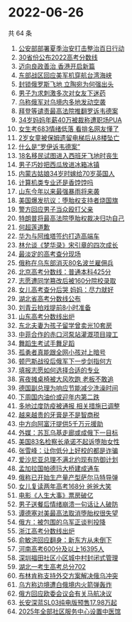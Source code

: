 # 2022-06-26

  共 64 条

  <!-- BEGIN -->
  <!-- 最后更新时间 Sun Jun 26 2022 02:40:17 GMT+0800 (China Standard Time) -->
  1. [公安部部署夏季治安打击整治百日行动](https://www.toutiao.com/amos_land_page/?category_name=topic_innerflow&event_type=hot_board&log_pb=%7B%22category_name%22%3A%22topic_innerflow%22%2C%22cluster_type%22%3A%222%22%2C%22enter_from%22%3A%22click_category%22%2C%22entrance_hotspot%22%3A%22outside%22%2C%22event_type%22%3A%22hot_board%22%2C%22hot_board_cluster_id%22%3A%227112307191071198750%22%2C%22hot_board_impr_id%22%3A%22202206260048210101341532020F733DD9%22%2C%22jump_page%22%3A%22hot_board_page%22%2C%22location%22%3A%22news_hot_card%22%2C%22page_location%22%3A%22hot_board_page%22%2C%22rank%22%3A%221%22%2C%22source%22%3A%22trending_tab%22%2C%22style_id%22%3A%2240132%22%2C%22title%22%3A%22%E5%85%AC%E5%AE%89%E9%83%A8%E9%83%A8%E7%BD%B2%E5%A4%8F%E5%AD%A3%E6%B2%BB%E5%AE%89%E6%89%93%E5%87%BB%E6%95%B4%E6%B2%BB%E7%99%BE%E6%97%A5%E8%A1%8C%E5%8A%A8%22%7D&rank=1&style_id=40132&topic_id=7112307191071198750)
1. [30省份公布2022高考分数线](https://www.toutiao.com/amos_land_page/?category_name=topic_innerflow&event_type=hot_board&log_pb=%7B%22category_name%22%3A%22topic_innerflow%22%2C%22cluster_type%22%3A%222%22%2C%22enter_from%22%3A%22click_category%22%2C%22entrance_hotspot%22%3A%22outside%22%2C%22event_type%22%3A%22hot_board%22%2C%22hot_board_cluster_id%22%3A%227112057652208864775%22%2C%22hot_board_impr_id%22%3A%22202206260048210101341532020F733DD9%22%2C%22jump_page%22%3A%22hot_board_page%22%2C%22location%22%3A%22news_hot_card%22%2C%22page_location%22%3A%22hot_board_page%22%2C%22rank%22%3A%222%22%2C%22source%22%3A%22trending_tab%22%2C%22style_id%22%3A%2240132%22%2C%22title%22%3A%2230%E7%9C%81%E4%BB%BD%E5%85%AC%E5%B8%832022%E9%AB%98%E8%80%83%E5%88%86%E6%95%B0%E7%BA%BF%22%7D&rank=2&style_id=40132&topic_id=7112057652208864775)
1. [迈向良政善治 香港开启新篇](https://www.toutiao.com/amos_land_page/?category_name=topic_innerflow&event_type=hot_board&log_pb=%7B%22category_name%22%3A%22topic_innerflow%22%2C%22cluster_type%22%3A%222%22%2C%22enter_from%22%3A%22click_category%22%2C%22entrance_hotspot%22%3A%22outside%22%2C%22event_type%22%3A%22hot_board%22%2C%22hot_board_cluster_id%22%3A%227112743981028474915%22%2C%22hot_board_impr_id%22%3A%22202206260048210101341532020F733DD9%22%2C%22jump_page%22%3A%22hot_board_page%22%2C%22location%22%3A%22news_hot_card%22%2C%22page_location%22%3A%22hot_board_page%22%2C%22rank%22%3A%223%22%2C%22source%22%3A%22trending_tab%22%2C%22style_id%22%3A%2240132%22%2C%22title%22%3A%22%E8%BF%88%E5%90%91%E8%89%AF%E6%94%BF%E5%96%84%E6%B2%BB+%E9%A6%99%E6%B8%AF%E5%BC%80%E5%90%AF%E6%96%B0%E7%AF%87%22%7D&rank=3&style_id=40132&topic_id=7112743981028474915)
1. [东部战区回应美军机穿航台湾海峡](https://www.toutiao.com/amos_land_page/?category_name=topic_innerflow&event_type=hot_board&log_pb=%7B%22category_name%22%3A%22topic_innerflow%22%2C%22cluster_type%22%3A%225%22%2C%22enter_from%22%3A%22click_category%22%2C%22entrance_hotspot%22%3A%22outside%22%2C%22event_type%22%3A%22hot_board%22%2C%22hot_board_cluster_id%22%3A%227112975730081795592%22%2C%22hot_board_impr_id%22%3A%22202206260048210101341532020F733DD9%22%2C%22jump_page%22%3A%22hot_board_page%22%2C%22location%22%3A%22news_hot_card%22%2C%22page_location%22%3A%22hot_board_page%22%2C%22rank%22%3A%227%22%2C%22source%22%3A%22trending_tab%22%2C%22style_id%22%3A%2240132%22%2C%22title%22%3A%22%E4%B8%9C%E9%83%A8%E6%88%98%E5%8C%BA%E5%9B%9E%E5%BA%94%E7%BE%8E%E5%86%9B%E6%9C%BA%E7%A9%BF%E8%88%AA%E5%8F%B0%E6%B9%BE%E6%B5%B7%E5%B3%A1%22%7D&rank=7&style_id=40132&topic_id=7112975730081795592)
1. [封锁俄罗斯飞地 立陶宛为何强出头](https://www.toutiao.com/amos_land_page/?category_name=topic_innerflow&event_type=hot_board&log_pb=%7B%22category_name%22%3A%22topic_innerflow%22%2C%22cluster_type%22%3A%221%22%2C%22enter_from%22%3A%22click_category%22%2C%22entrance_hotspot%22%3A%22outside%22%2C%22event_type%22%3A%22hot_board%22%2C%22hot_board_cluster_id%22%3A%227112238901749628969%22%2C%22hot_board_impr_id%22%3A%22202206260048210101341532020F733DD9%22%2C%22jump_page%22%3A%22hot_board_page%22%2C%22location%22%3A%22news_hot_card%22%2C%22page_location%22%3A%22hot_board_page%22%2C%22rank%22%3A%2211%22%2C%22source%22%3A%22trending_tab%22%2C%22style_id%22%3A%2240132%22%2C%22title%22%3A%22%E5%B0%81%E9%94%81%E4%BF%84%E7%BD%97%E6%96%AF%E9%A3%9E%E5%9C%B0+%E7%AB%8B%E9%99%B6%E5%AE%9B%E4%B8%BA%E4%BD%95%E5%BC%BA%E5%87%BA%E5%A4%B4%22%7D&rank=11&style_id=40132&topic_id=7112238901749628969)
1. [男子为求刺激多次对女友下迷药](https://www.toutiao.com/amos_land_page/?category_name=topic_innerflow&event_type=hot_board&log_pb=%7B%22category_name%22%3A%22topic_innerflow%22%2C%22cluster_type%22%3A%220%22%2C%22enter_from%22%3A%22click_category%22%2C%22entrance_hotspot%22%3A%22outside%22%2C%22event_type%22%3A%22hot_board%22%2C%22hot_board_cluster_id%22%3A%227112871853714047013%22%2C%22hot_board_impr_id%22%3A%22202206260048210101341532020F733DD9%22%2C%22jump_page%22%3A%22hot_board_page%22%2C%22location%22%3A%22news_hot_card%22%2C%22page_location%22%3A%22hot_board_page%22%2C%22rank%22%3A%226%22%2C%22source%22%3A%22trending_tab%22%2C%22style_id%22%3A%2240132%22%2C%22title%22%3A%22%E7%94%B7%E5%AD%90%E4%B8%BA%E6%B1%82%E5%88%BA%E6%BF%80%E5%A4%9A%E6%AC%A1%E5%AF%B9%E5%A5%B3%E5%8F%8B%E4%B8%8B%E8%BF%B7%E8%8D%AF%22%7D&rank=6&style_id=40132&topic_id=7112871853714047013)
1. [乌称俄军对乌境内多地发动空袭](https://www.toutiao.com/amos_land_page/?category_name=topic_innerflow&event_type=hot_board&log_pb=%7B%22category_name%22%3A%22topic_innerflow%22%2C%22cluster_type%22%3A%226%22%2C%22enter_from%22%3A%22click_category%22%2C%22entrance_hotspot%22%3A%22outside%22%2C%22event_type%22%3A%22hot_board%22%2C%22hot_board_cluster_id%22%3A%227112870382255734791%22%2C%22hot_board_impr_id%22%3A%2220220626013416010133038085246DB3FC%22%2C%22jump_page%22%3A%22hot_board_page%22%2C%22location%22%3A%22news_hot_card%22%2C%22page_location%22%3A%22hot_board_page%22%2C%22rank%22%3A%2223%22%2C%22source%22%3A%22trending_tab%22%2C%22style_id%22%3A%2240132%22%2C%22title%22%3A%22%E4%B9%8C%E7%A7%B0%E4%BF%84%E5%86%9B%E5%AF%B9%E4%B9%8C%E5%A2%83%E5%86%85%E5%A4%9A%E5%9C%B0%E5%8F%91%E5%8A%A8%E7%A9%BA%E8%A2%AD%22%7D&rank=23&style_id=40132&topic_id=7112870382255734791)
1. [拜登等谴责最高法院推翻罗诉韦德案](https://www.toutiao.com/amos_land_page/?category_name=topic_innerflow&event_type=hot_board&log_pb=%7B%22category_name%22%3A%22topic_innerflow%22%2C%22cluster_type%22%3A%220%22%2C%22enter_from%22%3A%22click_category%22%2C%22entrance_hotspot%22%3A%22outside%22%2C%22event_type%22%3A%22hot_board%22%2C%22hot_board_cluster_id%22%3A%227112635267437035527%22%2C%22hot_board_impr_id%22%3A%2220220626013416010133038085246DB3FC%22%2C%22jump_page%22%3A%22hot_board_page%22%2C%22location%22%3A%22news_hot_card%22%2C%22page_location%22%3A%22hot_board_page%22%2C%22rank%22%3A%228%22%2C%22source%22%3A%22trending_tab%22%2C%22style_id%22%3A%2240132%22%2C%22title%22%3A%22%E6%8B%9C%E7%99%BB%E7%AD%89%E8%B0%B4%E8%B4%A3%E6%9C%80%E9%AB%98%E6%B3%95%E9%99%A2%E6%8E%A8%E7%BF%BB%E7%BD%97%E8%AF%89%E9%9F%A6%E5%BE%B7%E6%A1%88%22%7D&rank=8&style_id=40132&topic_id=7112635267437035527)
1. [34岁妈妈年薪40万被裁称遭职场PUA](https://www.toutiao.com/amos_land_page/?category_name=topic_innerflow&event_type=hot_board&log_pb=%7B%22category_name%22%3A%22topic_innerflow%22%2C%22cluster_type%22%3A%221%22%2C%22enter_from%22%3A%22click_category%22%2C%22entrance_hotspot%22%3A%22outside%22%2C%22event_type%22%3A%22hot_board%22%2C%22hot_board_cluster_id%22%3A%227112053174923546120%22%2C%22hot_board_impr_id%22%3A%22202206260048210101341532020F733DD9%22%2C%22jump_page%22%3A%22hot_board_page%22%2C%22location%22%3A%22news_hot_card%22%2C%22page_location%22%3A%22hot_board_page%22%2C%22rank%22%3A%225%22%2C%22source%22%3A%22trending_tab%22%2C%22style_id%22%3A%2240132%22%2C%22title%22%3A%2234%E5%B2%81%E5%A6%88%E5%A6%88%E5%B9%B4%E8%96%AA40%E4%B8%87%E8%A2%AB%E8%A3%81%E7%A7%B0%E9%81%AD%E8%81%8C%E5%9C%BAPUA%22%7D&rank=5&style_id=40132&topic_id=7112053174923546120)
1. [女生考683情绪低落 看排名网友懂了](https://www.toutiao.com/amos_land_page/?category_name=topic_innerflow&event_type=hot_board&log_pb=%7B%22category_name%22%3A%22topic_innerflow%22%2C%22cluster_type%22%3A%222%22%2C%22enter_from%22%3A%22click_category%22%2C%22entrance_hotspot%22%3A%22outside%22%2C%22event_type%22%3A%22hot_board%22%2C%22hot_board_cluster_id%22%3A%227112744236386091040%22%2C%22hot_board_impr_id%22%3A%22202206260048210101341532020F733DD9%22%2C%22jump_page%22%3A%22hot_board_page%22%2C%22location%22%3A%22news_hot_card%22%2C%22page_location%22%3A%22hot_board_page%22%2C%22rank%22%3A%229%22%2C%22source%22%3A%22trending_tab%22%2C%22style_id%22%3A%2240132%22%2C%22title%22%3A%22%E5%A5%B3%E7%94%9F%E8%80%83683%E6%83%85%E7%BB%AA%E4%BD%8E%E8%90%BD+%E7%9C%8B%E6%8E%92%E5%90%8D%E7%BD%91%E5%8F%8B%E6%87%82%E4%BA%86%22%7D&rank=9&style_id=40132&topic_id=7112744236386091040)
1. [2岁女童被保姆遗留电梯后从8楼坠亡](https://www.toutiao.com/amos_land_page/?category_name=topic_innerflow&event_type=hot_board&log_pb=%7B%22category_name%22%3A%22topic_innerflow%22%2C%22cluster_type%22%3A%222%22%2C%22enter_from%22%3A%22click_category%22%2C%22entrance_hotspot%22%3A%22outside%22%2C%22event_type%22%3A%22hot_board%22%2C%22hot_board_cluster_id%22%3A%227113109145695289383%22%2C%22hot_board_impr_id%22%3A%22202206260048210101341532020F733DD9%22%2C%22jump_page%22%3A%22hot_board_page%22%2C%22location%22%3A%22news_hot_card%22%2C%22page_location%22%3A%22hot_board_page%22%2C%22rank%22%3A%2210%22%2C%22source%22%3A%22trending_tab%22%2C%22style_id%22%3A%2240132%22%2C%22title%22%3A%222%E5%B2%81%E5%A5%B3%E7%AB%A5%E8%A2%AB%E4%BF%9D%E5%A7%86%E9%81%97%E7%95%99%E7%94%B5%E6%A2%AF%E5%90%8E%E4%BB%8E8%E6%A5%BC%E5%9D%A0%E4%BA%A1%22%7D&rank=10&style_id=40132&topic_id=7113109145695289383)
1. [什么是“罗伊诉韦德案”](https://www.toutiao.com/amos_land_page/?category_name=topic_innerflow&event_type=hot_board&log_pb=%7B%22category_name%22%3A%22topic_innerflow%22%2C%22cluster_type%22%3A%226%22%2C%22enter_from%22%3A%22click_category%22%2C%22entrance_hotspot%22%3A%22outside%22%2C%22event_type%22%3A%22hot_board%22%2C%22hot_board_cluster_id%22%3A%227113008701652353057%22%2C%22hot_board_impr_id%22%3A%22202206260048210101341532020F733DD9%22%2C%22jump_page%22%3A%22hot_board_page%22%2C%22location%22%3A%22news_hot_card%22%2C%22page_location%22%3A%22hot_board_page%22%2C%22rank%22%3A%2226%22%2C%22source%22%3A%22trending_tab%22%2C%22style_id%22%3A%2240132%22%2C%22title%22%3A%22%E4%BB%80%E4%B9%88%E6%98%AF%E2%80%9C%E7%BD%97%E4%BC%8A%E8%AF%89%E9%9F%A6%E5%BE%B7%E6%A1%88%E2%80%9D%22%7D&rank=26&style_id=40132&topic_id=7113008701652353057)
1. [18名移民试图进入西班牙飞地时丧生](https://www.toutiao.com/amos_land_page/?category_name=topic_innerflow&event_type=hot_board&log_pb=%7B%22category_name%22%3A%22topic_innerflow%22%2C%22cluster_type%22%3A%226%22%2C%22enter_from%22%3A%22click_category%22%2C%22entrance_hotspot%22%3A%22outside%22%2C%22event_type%22%3A%22hot_board%22%2C%22hot_board_cluster_id%22%3A%227113033111062970402%22%2C%22hot_board_impr_id%22%3A%22202206260048210101341532020F733DD9%22%2C%22jump_page%22%3A%22hot_board_page%22%2C%22location%22%3A%22news_hot_card%22%2C%22page_location%22%3A%22hot_board_page%22%2C%22rank%22%3A%2216%22%2C%22source%22%3A%22trending_tab%22%2C%22style_id%22%3A%2240132%22%2C%22title%22%3A%2218%E5%90%8D%E7%A7%BB%E6%B0%91%E8%AF%95%E5%9B%BE%E8%BF%9B%E5%85%A5%E8%A5%BF%E7%8F%AD%E7%89%99%E9%A3%9E%E5%9C%B0%E6%97%B6%E4%B8%A7%E7%94%9F%22%7D&rank=16&style_id=40132&topic_id=7113033111062970402)
1. [男子巧妙把西瓜放进冰箱冰镇](https://www.toutiao.com/amos_land_page/?category_name=topic_innerflow&event_type=hot_board&log_pb=%7B%22category_name%22%3A%22topic_innerflow%22%2C%22cluster_type%22%3A%220%22%2C%22enter_from%22%3A%22click_category%22%2C%22entrance_hotspot%22%3A%22outside%22%2C%22event_type%22%3A%22hot_board%22%2C%22hot_board_cluster_id%22%3A%227113044137615556648%22%2C%22hot_board_impr_id%22%3A%22202206260048210101341532020F733DD9%22%2C%22jump_page%22%3A%22hot_board_page%22%2C%22location%22%3A%22news_hot_card%22%2C%22page_location%22%3A%22hot_board_page%22%2C%22rank%22%3A%2232%22%2C%22source%22%3A%22trending_tab%22%2C%22style_id%22%3A%2240132%22%2C%22title%22%3A%22%E7%94%B7%E5%AD%90%E5%B7%A7%E5%A6%99%E6%8A%8A%E8%A5%BF%E7%93%9C%E6%94%BE%E8%BF%9B%E5%86%B0%E7%AE%B1%E5%86%B0%E9%95%87%22%7D&rank=32&style_id=40132&topic_id=7113044137615556648)
1. [内蒙古姑娘34岁时嫁给70岁英国人](https://www.toutiao.com/amos_land_page/?category_name=topic_innerflow&event_type=hot_board&log_pb=%7B%22category_name%22%3A%22topic_innerflow%22%2C%22cluster_type%22%3A%221%22%2C%22enter_from%22%3A%22click_category%22%2C%22entrance_hotspot%22%3A%22outside%22%2C%22event_type%22%3A%22hot_board%22%2C%22hot_board_cluster_id%22%3A%227113027945186197504%22%2C%22hot_board_impr_id%22%3A%22202206260048210101341532020F733DD9%22%2C%22jump_page%22%3A%22hot_board_page%22%2C%22location%22%3A%22news_hot_card%22%2C%22page_location%22%3A%22hot_board_page%22%2C%22rank%22%3A%2214%22%2C%22source%22%3A%22trending_tab%22%2C%22style_id%22%3A%2240132%22%2C%22title%22%3A%22%E5%86%85%E8%92%99%E5%8F%A4%E5%A7%91%E5%A8%9834%E5%B2%81%E6%97%B6%E5%AB%81%E7%BB%9970%E5%B2%81%E8%8B%B1%E5%9B%BD%E4%BA%BA%22%7D&rank=14&style_id=40132&topic_id=7113027945186197504)
1. [计算机类专业还是香饽饽吗](https://www.toutiao.com/amos_land_page/?category_name=topic_innerflow&event_type=hot_board&log_pb=%7B%22category_name%22%3A%22topic_innerflow%22%2C%22cluster_type%22%3A%221%22%2C%22enter_from%22%3A%22click_category%22%2C%22entrance_hotspot%22%3A%22outside%22%2C%22event_type%22%3A%22hot_board%22%2C%22hot_board_cluster_id%22%3A%227112057652208799239%22%2C%22hot_board_impr_id%22%3A%22202206260048210101341532020F733DD9%22%2C%22jump_page%22%3A%22hot_board_page%22%2C%22location%22%3A%22news_hot_card%22%2C%22page_location%22%3A%22hot_board_page%22%2C%22rank%22%3A%2217%22%2C%22source%22%3A%22trending_tab%22%2C%22style_id%22%3A%2240132%22%2C%22title%22%3A%22%E8%AE%A1%E7%AE%97%E6%9C%BA%E7%B1%BB%E4%B8%93%E4%B8%9A%E8%BF%98%E6%98%AF%E9%A6%99%E9%A5%BD%E9%A5%BD%E5%90%97%22%7D&rank=17&style_id=40132&topic_id=7112057652208799239)
1. [山东今年以来最强暴雨将来袭](https://www.toutiao.com/amos_land_page/?category_name=topic_innerflow&event_type=hot_board&log_pb=%7B%22category_name%22%3A%22topic_innerflow%22%2C%22cluster_type%22%3A%220%22%2C%22enter_from%22%3A%22click_category%22%2C%22entrance_hotspot%22%3A%22outside%22%2C%22event_type%22%3A%22hot_board%22%2C%22hot_board_cluster_id%22%3A%227113067845537398797%22%2C%22hot_board_impr_id%22%3A%22202206260048210101341532020F733DD9%22%2C%22jump_page%22%3A%22hot_board_page%22%2C%22location%22%3A%22news_hot_card%22%2C%22page_location%22%3A%22hot_board_page%22%2C%22rank%22%3A%2233%22%2C%22source%22%3A%22trending_tab%22%2C%22style_id%22%3A%2240132%22%2C%22title%22%3A%22%E5%B1%B1%E4%B8%9C%E4%BB%8A%E5%B9%B4%E4%BB%A5%E6%9D%A5%E6%9C%80%E5%BC%BA%E6%9A%B4%E9%9B%A8%E5%B0%86%E6%9D%A5%E8%A2%AD%22%7D&rank=33&style_id=40132&topic_id=7113067845537398797)
1. [美国爆发抗议：堕胎权支持者烧国旗](https://www.toutiao.com/amos_land_page/?category_name=topic_innerflow&event_type=hot_board&log_pb=%7B%22category_name%22%3A%22topic_innerflow%22%2C%22cluster_type%22%3A%225%22%2C%22enter_from%22%3A%22click_category%22%2C%22entrance_hotspot%22%3A%22outside%22%2C%22event_type%22%3A%22hot_board%22%2C%22hot_board_cluster_id%22%3A%227113101107013881380%22%2C%22hot_board_impr_id%22%3A%22202206260048210101341532020F733DD9%22%2C%22jump_page%22%3A%22hot_board_page%22%2C%22location%22%3A%22news_hot_card%22%2C%22page_location%22%3A%22hot_board_page%22%2C%22rank%22%3A%2213%22%2C%22source%22%3A%22trending_tab%22%2C%22style_id%22%3A%2240132%22%2C%22title%22%3A%22%E7%BE%8E%E5%9B%BD%E7%88%86%E5%8F%91%E6%8A%97%E8%AE%AE%EF%BC%9A%E5%A0%95%E8%83%8E%E6%9D%83%E6%94%AF%E6%8C%81%E8%80%85%E7%83%A7%E5%9B%BD%E6%97%97%22%7D&rank=13&style_id=40132&topic_id=7113101107013881380)
1. [警方回应男子当众殴打父亲](https://www.toutiao.com/amos_land_page/?category_name=topic_innerflow&event_type=hot_board&log_pb=%7B%22category_name%22%3A%22topic_innerflow%22%2C%22cluster_type%22%3A%222%22%2C%22enter_from%22%3A%22click_category%22%2C%22entrance_hotspot%22%3A%22outside%22%2C%22event_type%22%3A%22hot_board%22%2C%22hot_board_cluster_id%22%3A%227112068749460590116%22%2C%22hot_board_impr_id%22%3A%22202206260048210101341532020F733DD9%22%2C%22jump_page%22%3A%22hot_board_page%22%2C%22location%22%3A%22news_hot_card%22%2C%22page_location%22%3A%22hot_board_page%22%2C%22rank%22%3A%2218%22%2C%22source%22%3A%22trending_tab%22%2C%22style_id%22%3A%2240132%22%2C%22title%22%3A%22%E8%AD%A6%E6%96%B9%E5%9B%9E%E5%BA%94%E7%94%B7%E5%AD%90%E5%BD%93%E4%BC%97%E6%AE%B4%E6%89%93%E7%88%B6%E4%BA%B2%22%7D&rank=18&style_id=40132&topic_id=7112068749460590116)
1. [特朗普将最高法院堕胎权裁决归功自己](https://www.toutiao.com/amos_land_page/?category_name=topic_innerflow&event_type=hot_board&log_pb=%7B%22category_name%22%3A%22topic_innerflow%22%2C%22cluster_type%22%3A%222%22%2C%22enter_from%22%3A%22click_category%22%2C%22entrance_hotspot%22%3A%22outside%22%2C%22event_type%22%3A%22hot_board%22%2C%22hot_board_cluster_id%22%3A%227112053174923562504%22%2C%22hot_board_impr_id%22%3A%22202206260048210101341532020F733DD9%22%2C%22jump_page%22%3A%22hot_board_page%22%2C%22location%22%3A%22news_hot_card%22%2C%22page_location%22%3A%22hot_board_page%22%2C%22rank%22%3A%2242%22%2C%22source%22%3A%22trending_tab%22%2C%22style_id%22%3A%2240132%22%2C%22title%22%3A%22%E7%89%B9%E6%9C%97%E6%99%AE%E5%B0%86%E6%9C%80%E9%AB%98%E6%B3%95%E9%99%A2%E5%A0%95%E8%83%8E%E6%9D%83%E8%A3%81%E5%86%B3%E5%BD%92%E5%8A%9F%E8%87%AA%E5%B7%B1%22%7D&rank=42&style_id=40132&topic_id=7112053174923562504)
1. [何超莲道歉](https://www.toutiao.com/amos_land_page/?category_name=topic_innerflow&event_type=hot_board&log_pb=%7B%22category_name%22%3A%22topic_innerflow%22%2C%22cluster_type%22%3A%222%22%2C%22enter_from%22%3A%22click_category%22%2C%22entrance_hotspot%22%3A%22outside%22%2C%22event_type%22%3A%22hot_board%22%2C%22hot_board_cluster_id%22%3A%227112053174923529736%22%2C%22hot_board_impr_id%22%3A%22202206260048210101341532020F733DD9%22%2C%22jump_page%22%3A%22hot_board_page%22%2C%22location%22%3A%22news_hot_card%22%2C%22page_location%22%3A%22hot_board_page%22%2C%22rank%22%3A%2223%22%2C%22source%22%3A%22trending_tab%22%2C%22style_id%22%3A%2240132%22%2C%22title%22%3A%22%E4%BD%95%E8%B6%85%E8%8E%B2%E9%81%93%E6%AD%89%22%7D&rank=23&style_id=40132&topic_id=7112053174923529736)
1. [华为与阿维塔签约打造高端车](https://www.toutiao.com/amos_land_page/?category_name=topic_innerflow&event_type=hot_board&log_pb=%7B%22category_name%22%3A%22topic_innerflow%22%2C%22cluster_type%22%3A%226%22%2C%22enter_from%22%3A%22click_category%22%2C%22entrance_hotspot%22%3A%22outside%22%2C%22event_type%22%3A%22hot_board%22%2C%22hot_board_cluster_id%22%3A%227112991772191490086%22%2C%22hot_board_impr_id%22%3A%22202206260048210101341532020F733DD9%22%2C%22jump_page%22%3A%22hot_board_page%22%2C%22location%22%3A%22news_hot_card%22%2C%22page_location%22%3A%22hot_board_page%22%2C%22rank%22%3A%2221%22%2C%22source%22%3A%22trending_tab%22%2C%22style_id%22%3A%2240132%22%2C%22title%22%3A%22%E5%8D%8E%E4%B8%BA%E4%B8%8E%E9%98%BF%E7%BB%B4%E5%A1%94%E7%AD%BE%E7%BA%A6%E6%89%93%E9%80%A0%E9%AB%98%E7%AB%AF%E8%BD%A6%22%7D&rank=21&style_id=40132&topic_id=7112991772191490086)
1. [林允谈《梦华录》宋引章的四次成长](https://www.toutiao.com/amos_land_page/?category_name=topic_innerflow&event_type=hot_board&log_pb=%7B%22category_name%22%3A%22topic_innerflow%22%2C%22cluster_type%22%3A%221%22%2C%22enter_from%22%3A%22click_category%22%2C%22entrance_hotspot%22%3A%22outside%22%2C%22event_type%22%3A%22hot_board%22%2C%22hot_board_cluster_id%22%3A%227111849131752164895%22%2C%22hot_board_impr_id%22%3A%22202206260048210101341532020F733DD9%22%2C%22jump_page%22%3A%22hot_board_page%22%2C%22location%22%3A%22news_hot_card%22%2C%22page_location%22%3A%22hot_board_page%22%2C%22rank%22%3A%2229%22%2C%22source%22%3A%22trending_tab%22%2C%22style_id%22%3A%2240132%22%2C%22title%22%3A%22%E6%9E%97%E5%85%81%E8%B0%88%E3%80%8A%E6%A2%A6%E5%8D%8E%E5%BD%95%E3%80%8B%E5%AE%8B%E5%BC%95%E7%AB%A0%E7%9A%84%E5%9B%9B%E6%AC%A1%E6%88%90%E9%95%BF%22%7D&rank=29&style_id=40132&topic_id=7111849131752164895)
1. [最淡定的高考查分现场](https://www.toutiao.com/amos_land_page/?category_name=topic_innerflow&event_type=hot_board&log_pb=%7B%22category_name%22%3A%22topic_innerflow%22%2C%22cluster_type%22%3A%220%22%2C%22enter_from%22%3A%22click_category%22%2C%22entrance_hotspot%22%3A%22outside%22%2C%22event_type%22%3A%22hot_board%22%2C%22hot_board_cluster_id%22%3A%227112951471821619239%22%2C%22hot_board_impr_id%22%3A%22202206260048210101341532020F733DD9%22%2C%22jump_page%22%3A%22hot_board_page%22%2C%22location%22%3A%22news_hot_card%22%2C%22page_location%22%3A%22hot_board_page%22%2C%22rank%22%3A%224%22%2C%22source%22%3A%22trending_tab%22%2C%22style_id%22%3A%2240132%22%2C%22title%22%3A%22%E6%9C%80%E6%B7%A1%E5%AE%9A%E7%9A%84%E9%AB%98%E8%80%83%E6%9F%A5%E5%88%86%E7%8E%B0%E5%9C%BA%22%7D&rank=4&style_id=40132&topic_id=7112951471821619239)
1. [俄称在乌东部消灭80名波兰雇佣兵](https://www.toutiao.com/amos_land_page/?category_name=topic_innerflow&event_type=hot_board&log_pb=%7B%22category_name%22%3A%22topic_innerflow%22%2C%22cluster_type%22%3A%226%22%2C%22enter_from%22%3A%22click_category%22%2C%22entrance_hotspot%22%3A%22outside%22%2C%22event_type%22%3A%22hot_board%22%2C%22hot_board_cluster_id%22%3A%227112622703198076968%22%2C%22hot_board_impr_id%22%3A%22202206260048210101341532020F733DD9%22%2C%22jump_page%22%3A%22hot_board_page%22%2C%22location%22%3A%22news_hot_card%22%2C%22page_location%22%3A%22hot_board_page%22%2C%22rank%22%3A%2238%22%2C%22source%22%3A%22trending_tab%22%2C%22style_id%22%3A%2240132%22%2C%22title%22%3A%22%E4%BF%84%E7%A7%B0%E5%9C%A8%E4%B9%8C%E4%B8%9C%E9%83%A8%E6%B6%88%E7%81%AD80%E5%90%8D%E6%B3%A2%E5%85%B0%E9%9B%87%E4%BD%A3%E5%85%B5%22%7D&rank=38&style_id=40132&topic_id=7112622703198076968)
1. [北京高考分数线：普通本科425分](https://www.toutiao.com/amos_land_page/?category_name=topic_innerflow&event_type=hot_board&log_pb=%7B%22category_name%22%3A%22topic_innerflow%22%2C%22cluster_type%22%3A%222%22%2C%22enter_from%22%3A%22click_category%22%2C%22entrance_hotspot%22%3A%22outside%22%2C%22event_type%22%3A%22hot_board%22%2C%22hot_board_cluster_id%22%3A%227111849131752148511%22%2C%22hot_board_impr_id%22%3A%22202206260048210101341532020F733DD9%22%2C%22jump_page%22%3A%22hot_board_page%22%2C%22location%22%3A%22news_hot_card%22%2C%22page_location%22%3A%22hot_board_page%22%2C%22rank%22%3A%2225%22%2C%22source%22%3A%22trending_tab%22%2C%22style_id%22%3A%2240132%22%2C%22title%22%3A%22%E5%8C%97%E4%BA%AC%E9%AB%98%E8%80%83%E5%88%86%E6%95%B0%E7%BA%BF%EF%BC%9A%E6%99%AE%E9%80%9A%E6%9C%AC%E7%A7%91425%E5%88%86%22%7D&rank=25&style_id=40132&topic_id=7111849131752148511)
1. [志愿遭同学篡改后被160分院校录取](https://www.toutiao.com/amos_land_page/?category_name=topic_innerflow&event_type=hot_board&log_pb=%7B%22category_name%22%3A%22topic_innerflow%22%2C%22cluster_type%22%3A%221%22%2C%22enter_from%22%3A%22click_category%22%2C%22entrance_hotspot%22%3A%22outside%22%2C%22event_type%22%3A%22hot_board%22%2C%22hot_board_cluster_id%22%3A%227112263769442504229%22%2C%22hot_board_impr_id%22%3A%22202206260048210101341532020F733DD9%22%2C%22jump_page%22%3A%22hot_board_page%22%2C%22location%22%3A%22news_hot_card%22%2C%22page_location%22%3A%22hot_board_page%22%2C%22rank%22%3A%2224%22%2C%22source%22%3A%22trending_tab%22%2C%22style_id%22%3A%2240132%22%2C%22title%22%3A%22%E5%BF%97%E6%84%BF%E9%81%AD%E5%90%8C%E5%AD%A6%E7%AF%A1%E6%94%B9%E5%90%8E%E8%A2%AB160%E5%88%86%E9%99%A2%E6%A0%A1%E5%BD%95%E5%8F%96%22%7D&rank=24&style_id=40132&topic_id=7112263769442504229)
1. [女儿高考查分后哭 妈妈：尽力就好](https://www.toutiao.com/amos_land_page/?category_name=topic_innerflow&event_type=hot_board&log_pb=%7B%22category_name%22%3A%22topic_innerflow%22%2C%22cluster_type%22%3A%229%22%2C%22enter_from%22%3A%22click_category%22%2C%22entrance_hotspot%22%3A%22outside%22%2C%22event_type%22%3A%22hot_board%22%2C%22hot_board_cluster_id%22%3A%227112560186673332254%22%2C%22hot_board_impr_id%22%3A%22202206260048210101341532020F733DD9%22%2C%22jump_page%22%3A%22hot_board_page%22%2C%22location%22%3A%22news_hot_card%22%2C%22page_location%22%3A%22hot_board_page%22%2C%22rank%22%3A%2219%22%2C%22source%22%3A%22trending_tab%22%2C%22style_id%22%3A%2240132%22%2C%22title%22%3A%22%E5%A5%B3%E5%84%BF%E9%AB%98%E8%80%83%E6%9F%A5%E5%88%86%E5%90%8E%E5%93%AD+%E5%A6%88%E5%A6%88%EF%BC%9A%E5%B0%BD%E5%8A%9B%E5%B0%B1%E5%A5%BD%22%7D&rank=19&style_id=40132&topic_id=7112560186673332254)
1. [湖北省高考分数线公布](https://www.toutiao.com/amos_land_page/?category_name=topic_innerflow&event_type=hot_board&log_pb=%7B%22category_name%22%3A%22topic_innerflow%22%2C%22cluster_type%22%3A%229%22%2C%22enter_from%22%3A%22click_category%22%2C%22entrance_hotspot%22%3A%22outside%22%2C%22event_type%22%3A%22hot_board%22%2C%22hot_board_cluster_id%22%3A%227112686728581742622%22%2C%22hot_board_impr_id%22%3A%22202206260048210101341532020F733DD9%22%2C%22jump_page%22%3A%22hot_board_page%22%2C%22location%22%3A%22news_hot_card%22%2C%22page_location%22%3A%22hot_board_page%22%2C%22rank%22%3A%2246%22%2C%22source%22%3A%22trending_tab%22%2C%22style_id%22%3A%2240132%22%2C%22title%22%3A%22%E6%B9%96%E5%8C%97%E7%9C%81%E9%AB%98%E8%80%83%E5%88%86%E6%95%B0%E7%BA%BF%E5%85%AC%E5%B8%83%22%7D&rank=46&style_id=40132&topic_id=7112686728581742622)
1. [刘青云拍戏提前8小时准备](https://www.toutiao.com/amos_land_page/?category_name=topic_innerflow&event_type=hot_board&log_pb=%7B%22category_name%22%3A%22topic_innerflow%22%2C%22cluster_type%22%3A%226%22%2C%22enter_from%22%3A%22click_category%22%2C%22entrance_hotspot%22%3A%22outside%22%2C%22event_type%22%3A%22hot_board%22%2C%22hot_board_cluster_id%22%3A%227113101842183094313%22%2C%22hot_board_impr_id%22%3A%2220220626024017010211215140252ECA04%22%2C%22jump_page%22%3A%22hot_board_page%22%2C%22location%22%3A%22news_hot_card%22%2C%22page_location%22%3A%22hot_board_page%22%2C%22rank%22%3A%2230%22%2C%22source%22%3A%22trending_tab%22%2C%22style_id%22%3A%2240132%22%2C%22title%22%3A%22%E5%88%98%E9%9D%92%E4%BA%91%E6%8B%8D%E6%88%8F%E6%8F%90%E5%89%8D8%E5%B0%8F%E6%97%B6%E5%87%86%E5%A4%87%22%7D&rank=30&style_id=40132&topic_id=7113101842183094313)
1. [山东高考分数线出炉](https://www.toutiao.com/amos_land_page/?category_name=topic_innerflow&event_type=hot_board&log_pb=%7B%22category_name%22%3A%22topic_innerflow%22%2C%22cluster_type%22%3A%229%22%2C%22enter_from%22%3A%22click_category%22%2C%22entrance_hotspot%22%3A%22outside%22%2C%22event_type%22%3A%22hot_board%22%2C%22hot_board_cluster_id%22%3A%227112984726729654302%22%2C%22hot_board_impr_id%22%3A%22202206260048210101341532020F733DD9%22%2C%22jump_page%22%3A%22hot_board_page%22%2C%22location%22%3A%22news_hot_card%22%2C%22page_location%22%3A%22hot_board_page%22%2C%22rank%22%3A%2228%22%2C%22source%22%3A%22trending_tab%22%2C%22style_id%22%3A%2240132%22%2C%22title%22%3A%22%E5%B1%B1%E4%B8%9C%E9%AB%98%E8%80%83%E5%88%86%E6%95%B0%E7%BA%BF%E5%87%BA%E7%82%89%22%7D&rank=28&style_id=40132&topic_id=7112984726729654302)
1. [东北夫妻为孩子留学曾卖光10套房](https://www.toutiao.com/amos_land_page/?category_name=topic_innerflow&event_type=hot_board&log_pb=%7B%22category_name%22%3A%22topic_innerflow%22%2C%22cluster_type%22%3A%221%22%2C%22enter_from%22%3A%22click_category%22%2C%22entrance_hotspot%22%3A%22outside%22%2C%22event_type%22%3A%22hot_board%22%2C%22hot_board_cluster_id%22%3A%227111849131752181279%22%2C%22hot_board_impr_id%22%3A%22202206260048210101341532020F733DD9%22%2C%22jump_page%22%3A%22hot_board_page%22%2C%22location%22%3A%22news_hot_card%22%2C%22page_location%22%3A%22hot_board_page%22%2C%22rank%22%3A%2234%22%2C%22source%22%3A%22trending_tab%22%2C%22style_id%22%3A%2240132%22%2C%22title%22%3A%22%E4%B8%9C%E5%8C%97%E5%A4%AB%E5%A6%BB%E4%B8%BA%E5%AD%A9%E5%AD%90%E7%95%99%E5%AD%A6%E6%9B%BE%E5%8D%96%E5%85%8910%E5%A5%97%E6%88%BF%22%7D&rank=34&style_id=40132&topic_id=7111849131752181279)
1. [中菲合作的赤口河泵站灌溉项目竣工](https://www.toutiao.com/amos_land_page/?category_name=topic_innerflow&event_type=hot_board&log_pb=%7B%22category_name%22%3A%22topic_innerflow%22%2C%22cluster_type%22%3A%226%22%2C%22enter_from%22%3A%22click_category%22%2C%22entrance_hotspot%22%3A%22outside%22%2C%22event_type%22%3A%22hot_board%22%2C%22hot_board_cluster_id%22%3A%227113156857027362828%22%2C%22hot_board_impr_id%22%3A%2220220626013416010133038085246DB3FC%22%2C%22jump_page%22%3A%22hot_board_page%22%2C%22location%22%3A%22news_hot_card%22%2C%22page_location%22%3A%22hot_board_page%22%2C%22rank%22%3A%2241%22%2C%22source%22%3A%22trending_tab%22%2C%22style_id%22%3A%2240132%22%2C%22title%22%3A%22%E4%B8%AD%E8%8F%B2%E5%90%88%E4%BD%9C%E7%9A%84%E8%B5%A4%E5%8F%A3%E6%B2%B3%E6%B3%B5%E7%AB%99%E7%81%8C%E6%BA%89%E9%A1%B9%E7%9B%AE%E7%AB%A3%E5%B7%A5%22%7D&rank=41&style_id=40132&topic_id=7113156857027362828)
1. [舞蹈生考试手舞足蹈](https://www.toutiao.com/amos_land_page/?category_name=topic_innerflow&event_type=hot_board&log_pb=%7B%22category_name%22%3A%22topic_innerflow%22%2C%22cluster_type%22%3A%220%22%2C%22enter_from%22%3A%22click_category%22%2C%22entrance_hotspot%22%3A%22outside%22%2C%22event_type%22%3A%22hot_board%22%2C%22hot_board_cluster_id%22%3A%227113041220837834787%22%2C%22hot_board_impr_id%22%3A%22202206260048210101341532020F733DD9%22%2C%22jump_page%22%3A%22hot_board_page%22%2C%22location%22%3A%22news_hot_card%22%2C%22page_location%22%3A%22hot_board_page%22%2C%22rank%22%3A%2212%22%2C%22source%22%3A%22trending_tab%22%2C%22style_id%22%3A%2240132%22%2C%22title%22%3A%22%E8%88%9E%E8%B9%88%E7%94%9F%E8%80%83%E8%AF%95%E6%89%8B%E8%88%9E%E8%B6%B3%E8%B9%88%22%7D&rank=12&style_id=40132&topic_id=7113041220837834787)
1. [孤勇者真能跟全网小孩对上暗号](https://www.toutiao.com/amos_land_page/?category_name=topic_innerflow&event_type=hot_board&log_pb=%7B%22category_name%22%3A%22topic_innerflow%22%2C%22cluster_type%22%3A%222%22%2C%22enter_from%22%3A%22click_category%22%2C%22entrance_hotspot%22%3A%22outside%22%2C%22event_type%22%3A%22hot_board%22%2C%22hot_board_cluster_id%22%3A%227112068749460573732%22%2C%22hot_board_impr_id%22%3A%22202206260048210101341532020F733DD9%22%2C%22jump_page%22%3A%22hot_board_page%22%2C%22location%22%3A%22news_hot_card%22%2C%22page_location%22%3A%22hot_board_page%22%2C%22rank%22%3A%2236%22%2C%22source%22%3A%22trending_tab%22%2C%22style_id%22%3A%2240132%22%2C%22title%22%3A%22%E5%AD%A4%E5%8B%87%E8%80%85%E7%9C%9F%E8%83%BD%E8%B7%9F%E5%85%A8%E7%BD%91%E5%B0%8F%E5%AD%A9%E5%AF%B9%E4%B8%8A%E6%9A%97%E5%8F%B7%22%7D&rank=36&style_id=40132&topic_id=7112068749460573732)
1. [顿巴斯战役后俄军下一步剑指何方](https://www.toutiao.com/amos_land_page/?category_name=topic_innerflow&event_type=hot_board&log_pb=%7B%22category_name%22%3A%22topic_innerflow%22%2C%22cluster_type%22%3A%226%22%2C%22enter_from%22%3A%22click_category%22%2C%22entrance_hotspot%22%3A%22outside%22%2C%22event_type%22%3A%22hot_board%22%2C%22hot_board_cluster_id%22%3A%227112345540158980129%22%2C%22hot_board_impr_id%22%3A%2220220626013416010133038085246DB3FC%22%2C%22jump_page%22%3A%22hot_board_page%22%2C%22location%22%3A%22news_hot_card%22%2C%22page_location%22%3A%22hot_board_page%22%2C%22rank%22%3A%2250%22%2C%22source%22%3A%22trending_tab%22%2C%22style_id%22%3A%2240132%22%2C%22title%22%3A%22%E9%A1%BF%E5%B7%B4%E6%96%AF%E6%88%98%E5%BD%B9%E5%90%8E%E4%BF%84%E5%86%9B%E4%B8%8B%E4%B8%80%E6%AD%A5%E5%89%91%E6%8C%87%E4%BD%95%E6%96%B9%22%7D&rank=50&style_id=40132&topic_id=7112345540158980129)
1. [填报志愿如何选择合适的专业](https://www.toutiao.com/amos_land_page/?category_name=topic_innerflow&event_type=hot_board&log_pb=%7B%22category_name%22%3A%22topic_innerflow%22%2C%22cluster_type%22%3A%221%22%2C%22enter_from%22%3A%22click_category%22%2C%22entrance_hotspot%22%3A%22outside%22%2C%22event_type%22%3A%22hot_board%22%2C%22hot_board_cluster_id%22%3A%227112068749460540964%22%2C%22hot_board_impr_id%22%3A%2220220626024017010211215140252ECA04%22%2C%22jump_page%22%3A%22hot_board_page%22%2C%22location%22%3A%22news_hot_card%22%2C%22page_location%22%3A%22hot_board_page%22%2C%22rank%22%3A%2237%22%2C%22source%22%3A%22trending_tab%22%2C%22style_id%22%3A%2240132%22%2C%22title%22%3A%22%E5%A1%AB%E6%8A%A5%E5%BF%97%E6%84%BF%E5%A6%82%E4%BD%95%E9%80%89%E6%8B%A9%E5%90%88%E9%80%82%E7%9A%84%E4%B8%93%E4%B8%9A%22%7D&rank=37&style_id=40132&topic_id=7112068749460540964)
1. [宵夜摊桌椅被大风吹跑 老板不敢追](https://www.toutiao.com/amos_land_page/?category_name=topic_innerflow&event_type=hot_board&log_pb=%7B%22category_name%22%3A%22topic_innerflow%22%2C%22cluster_type%22%3A%220%22%2C%22enter_from%22%3A%22click_category%22%2C%22entrance_hotspot%22%3A%22outside%22%2C%22event_type%22%3A%22hot_board%22%2C%22hot_board_cluster_id%22%3A%227112991992484724775%22%2C%22hot_board_impr_id%22%3A%22202206260048210101341532020F733DD9%22%2C%22jump_page%22%3A%22hot_board_page%22%2C%22location%22%3A%22news_hot_card%22%2C%22page_location%22%3A%22hot_board_page%22%2C%22rank%22%3A%228%22%2C%22source%22%3A%22trending_tab%22%2C%22style_id%22%3A%2240132%22%2C%22title%22%3A%22%E5%AE%B5%E5%A4%9C%E6%91%8A%E6%A1%8C%E6%A4%85%E8%A2%AB%E5%A4%A7%E9%A3%8E%E5%90%B9%E8%B7%91+%E8%80%81%E6%9D%BF%E4%B8%8D%E6%95%A2%E8%BF%BD%22%7D&rank=8&style_id=40132&topic_id=7112991992484724775)
1. [德国副总理为响应节能减少洗澡时间](https://www.toutiao.com/amos_land_page/?category_name=topic_innerflow&event_type=hot_board&log_pb=%7B%22category_name%22%3A%22topic_innerflow%22%2C%22cluster_type%22%3A%226%22%2C%22enter_from%22%3A%22click_category%22%2C%22entrance_hotspot%22%3A%22outside%22%2C%22event_type%22%3A%22hot_board%22%2C%22hot_board_cluster_id%22%3A%227112933411483811840%22%2C%22hot_board_impr_id%22%3A%2220220626024017010211215140252ECA04%22%2C%22jump_page%22%3A%22hot_board_page%22%2C%22location%22%3A%22news_hot_card%22%2C%22page_location%22%3A%22hot_board_page%22%2C%22rank%22%3A%2239%22%2C%22source%22%3A%22trending_tab%22%2C%22style_id%22%3A%2240132%22%2C%22title%22%3A%22%E5%BE%B7%E5%9B%BD%E5%89%AF%E6%80%BB%E7%90%86%E4%B8%BA%E5%93%8D%E5%BA%94%E8%8A%82%E8%83%BD%E5%87%8F%E5%B0%91%E6%B4%97%E6%BE%A1%E6%97%B6%E9%97%B4%22%7D&rank=39&style_id=40132&topic_id=7112933411483811840)
1. [下周国内油价或迎年内第二跌](https://www.toutiao.com/amos_land_page/?category_name=topic_innerflow&event_type=hot_board&log_pb=%7B%22category_name%22%3A%22topic_innerflow%22%2C%22cluster_type%22%3A%222%22%2C%22enter_from%22%3A%22click_category%22%2C%22entrance_hotspot%22%3A%22outside%22%2C%22event_type%22%3A%22hot_board%22%2C%22hot_board_cluster_id%22%3A%227112055881327578631%22%2C%22hot_board_impr_id%22%3A%22202206260048210101341532020F733DD9%22%2C%22jump_page%22%3A%22hot_board_page%22%2C%22location%22%3A%22news_hot_card%22%2C%22page_location%22%3A%22hot_board_page%22%2C%22rank%22%3A%2249%22%2C%22source%22%3A%22trending_tab%22%2C%22style_id%22%3A%2240132%22%2C%22title%22%3A%22%E4%B8%8B%E5%91%A8%E5%9B%BD%E5%86%85%E6%B2%B9%E4%BB%B7%E6%88%96%E8%BF%8E%E5%B9%B4%E5%86%85%E7%AC%AC%E4%BA%8C%E8%B7%8C%22%7D&rank=49&style_id=40132&topic_id=7112055881327578631)
1. [多地过度防疫被通报 相关措施已调整](https://www.toutiao.com/amos_land_page/?category_name=topic_innerflow&event_type=hot_board&log_pb=%7B%22category_name%22%3A%22topic_innerflow%22%2C%22cluster_type%22%3A%225%22%2C%22enter_from%22%3A%22click_category%22%2C%22entrance_hotspot%22%3A%22outside%22%2C%22event_type%22%3A%22hot_board%22%2C%22hot_board_cluster_id%22%3A%227113153097546862118%22%2C%22hot_board_impr_id%22%3A%22202206260048210101341532020F733DD9%22%2C%22jump_page%22%3A%22hot_board_page%22%2C%22location%22%3A%22news_hot_card%22%2C%22page_location%22%3A%22hot_board_page%22%2C%22rank%22%3A%2231%22%2C%22source%22%3A%22trending_tab%22%2C%22style_id%22%3A%2240132%22%2C%22title%22%3A%22%E5%A4%9A%E5%9C%B0%E8%BF%87%E5%BA%A6%E9%98%B2%E7%96%AB%E8%A2%AB%E9%80%9A%E6%8A%A5+%E7%9B%B8%E5%85%B3%E6%8E%AA%E6%96%BD%E5%B7%B2%E8%B0%83%E6%95%B4%22%7D&rank=31&style_id=40132&topic_id=7113153097546862118)
1. [越来越贵的牙膏是不是智商税](https://www.toutiao.com/amos_land_page/?category_name=topic_innerflow&event_type=hot_board&log_pb=%7B%22category_name%22%3A%22topic_innerflow%22%2C%22cluster_type%22%3A%221%22%2C%22enter_from%22%3A%22click_category%22%2C%22entrance_hotspot%22%3A%22outside%22%2C%22event_type%22%3A%22hot_board%22%2C%22hot_board_cluster_id%22%3A%227112737809881890855%22%2C%22hot_board_impr_id%22%3A%22202206260048210101341532020F733DD9%22%2C%22jump_page%22%3A%22hot_board_page%22%2C%22location%22%3A%22news_hot_card%22%2C%22page_location%22%3A%22hot_board_page%22%2C%22rank%22%3A%2244%22%2C%22source%22%3A%22trending_tab%22%2C%22style_id%22%3A%2240132%22%2C%22title%22%3A%22%E8%B6%8A%E6%9D%A5%E8%B6%8A%E8%B4%B5%E7%9A%84%E7%89%99%E8%86%8F%E6%98%AF%E4%B8%8D%E6%98%AF%E6%99%BA%E5%95%86%E7%A8%8E%22%7D&rank=44&style_id=40132&topic_id=7112737809881890855)
1. [中方向阿富汗提供5千万元援助](https://www.toutiao.com/amos_land_page/?category_name=topic_innerflow&event_type=hot_board&log_pb=%7B%22category_name%22%3A%22topic_innerflow%22%2C%22cluster_type%22%3A%225%22%2C%22enter_from%22%3A%22click_category%22%2C%22entrance_hotspot%22%3A%22outside%22%2C%22event_type%22%3A%22hot_board%22%2C%22hot_board_cluster_id%22%3A%227113122170871483916%22%2C%22hot_board_impr_id%22%3A%2220220626013416010133038085246DB3FC%22%2C%22jump_page%22%3A%22hot_board_page%22%2C%22location%22%3A%22news_hot_card%22%2C%22page_location%22%3A%22hot_board_page%22%2C%22rank%22%3A%2216%22%2C%22source%22%3A%22trending_tab%22%2C%22style_id%22%3A%2240132%22%2C%22title%22%3A%22%E4%B8%AD%E6%96%B9%E5%90%91%E9%98%BF%E5%AF%8C%E6%B1%97%E6%8F%90%E4%BE%9B5%E5%8D%83%E4%B8%87%E5%85%83%E6%8F%B4%E5%8A%A9%22%7D&rank=16&style_id=40132&topic_id=7113122170871483916)
1. [外媒：苏瓦乌基走廊或成俄下一目标](https://www.toutiao.com/amos_land_page/?category_name=topic_innerflow&event_type=hot_board&log_pb=%7B%22category_name%22%3A%22topic_innerflow%22%2C%22cluster_type%22%3A%226%22%2C%22enter_from%22%3A%22click_category%22%2C%22entrance_hotspot%22%3A%22outside%22%2C%22event_type%22%3A%22hot_board%22%2C%22hot_board_cluster_id%22%3A%227112837735957823488%22%2C%22hot_board_impr_id%22%3A%2220220626013416010133038085246DB3FC%22%2C%22jump_page%22%3A%22hot_board_page%22%2C%22location%22%3A%22news_hot_card%22%2C%22page_location%22%3A%22hot_board_page%22%2C%22rank%22%3A%2237%22%2C%22source%22%3A%22trending_tab%22%2C%22style_id%22%3A%2240132%22%2C%22title%22%3A%22%E5%A4%96%E5%AA%92%EF%BC%9A%E8%8B%8F%E7%93%A6%E4%B9%8C%E5%9F%BA%E8%B5%B0%E5%BB%8A%E6%88%96%E6%88%90%E4%BF%84%E4%B8%8B%E4%B8%80%E7%9B%AE%E6%A0%87%22%7D&rank=37&style_id=40132&topic_id=7112837735957823488)
1. [美国83名检察长承诺不起诉堕胎女性](https://www.toutiao.com/amos_land_page/?category_name=topic_innerflow&event_type=hot_board&log_pb=%7B%22category_name%22%3A%22topic_innerflow%22%2C%22cluster_type%22%3A%226%22%2C%22enter_from%22%3A%22click_category%22%2C%22entrance_hotspot%22%3A%22outside%22%2C%22event_type%22%3A%22hot_board%22%2C%22hot_board_cluster_id%22%3A%227112991386160332833%22%2C%22hot_board_impr_id%22%3A%22202206260048210101341532020F733DD9%22%2C%22jump_page%22%3A%22hot_board_page%22%2C%22location%22%3A%22news_hot_card%22%2C%22page_location%22%3A%22hot_board_page%22%2C%22rank%22%3A%2230%22%2C%22source%22%3A%22trending_tab%22%2C%22style_id%22%3A%2240132%22%2C%22title%22%3A%22%E7%BE%8E%E5%9B%BD83%E5%90%8D%E6%A3%80%E5%AF%9F%E9%95%BF%E6%89%BF%E8%AF%BA%E4%B8%8D%E8%B5%B7%E8%AF%89%E5%A0%95%E8%83%8E%E5%A5%B3%E6%80%A7%22%7D&rank=30&style_id=40132&topic_id=7112991386160332833)
1. [张雪峰：让你低分上好校的都是诈骗](https://www.toutiao.com/amos_land_page/?category_name=topic_innerflow&event_type=hot_board&log_pb=%7B%22category_name%22%3A%22topic_innerflow%22%2C%22cluster_type%22%3A%221%22%2C%22enter_from%22%3A%22click_category%22%2C%22entrance_hotspot%22%3A%22outside%22%2C%22event_type%22%3A%22hot_board%22%2C%22hot_board_cluster_id%22%3A%227112671812143546403%22%2C%22hot_board_impr_id%22%3A%22202206260048210101341532020F733DD9%22%2C%22jump_page%22%3A%22hot_board_page%22%2C%22location%22%3A%22news_hot_card%22%2C%22page_location%22%3A%22hot_board_page%22%2C%22rank%22%3A%2239%22%2C%22source%22%3A%22trending_tab%22%2C%22style_id%22%3A%2240132%22%2C%22title%22%3A%22%E5%BC%A0%E9%9B%AA%E5%B3%B0%EF%BC%9A%E8%AE%A9%E4%BD%A0%E4%BD%8E%E5%88%86%E4%B8%8A%E5%A5%BD%E6%A0%A1%E7%9A%84%E9%83%BD%E6%98%AF%E8%AF%88%E9%AA%97%22%7D&rank=39&style_id=40132&topic_id=7112671812143546403)
1. [爱沙尼亚总理不满北约现有防御计划](https://www.toutiao.com/amos_land_page/?category_name=topic_innerflow&event_type=hot_board&log_pb=%7B%22category_name%22%3A%22topic_innerflow%22%2C%22cluster_type%22%3A%226%22%2C%22enter_from%22%3A%22click_category%22%2C%22entrance_hotspot%22%3A%22outside%22%2C%22event_type%22%3A%22hot_board%22%2C%22hot_board_cluster_id%22%3A%227113068430437122081%22%2C%22hot_board_impr_id%22%3A%2220220626024017010211215140252ECA04%22%2C%22jump_page%22%3A%22hot_board_page%22%2C%22location%22%3A%22news_hot_card%22%2C%22page_location%22%3A%22hot_board_page%22%2C%22rank%22%3A%2247%22%2C%22source%22%3A%22trending_tab%22%2C%22style_id%22%3A%2240132%22%2C%22title%22%3A%22%E7%88%B1%E6%B2%99%E5%B0%BC%E4%BA%9A%E6%80%BB%E7%90%86%E4%B8%8D%E6%BB%A1%E5%8C%97%E7%BA%A6%E7%8E%B0%E6%9C%89%E9%98%B2%E5%BE%A1%E8%AE%A1%E5%88%92%22%7D&rank=47&style_id=40132&topic_id=7113068430437122081)
1. [孟加拉国帕德玛大桥建成通车](https://www.toutiao.com/amos_land_page/?category_name=topic_innerflow&event_type=hot_board&log_pb=%7B%22category_name%22%3A%22topic_innerflow%22%2C%22cluster_type%22%3A%226%22%2C%22enter_from%22%3A%22click_category%22%2C%22entrance_hotspot%22%3A%22outside%22%2C%22event_type%22%3A%22hot_board%22%2C%22hot_board_cluster_id%22%3A%227112688438305882144%22%2C%22hot_board_impr_id%22%3A%22202206260048210101341532020F733DD9%22%2C%22jump_page%22%3A%22hot_board_page%22%2C%22location%22%3A%22news_hot_card%22%2C%22page_location%22%3A%22hot_board_page%22%2C%22rank%22%3A%2227%22%2C%22source%22%3A%22trending_tab%22%2C%22style_id%22%3A%2240132%22%2C%22title%22%3A%22%E5%AD%9F%E5%8A%A0%E6%8B%89%E5%9B%BD%E5%B8%95%E5%BE%B7%E7%8E%9B%E5%A4%A7%E6%A1%A5%E5%BB%BA%E6%88%90%E9%80%9A%E8%BD%A6%22%7D&rank=27&style_id=40132&topic_id=7112688438305882144)
1. [俄称已开始生产量产型萨尔马特导弹](https://www.toutiao.com/amos_land_page/?category_name=topic_innerflow&event_type=hot_board&log_pb=%7B%22category_name%22%3A%22topic_innerflow%22%2C%22cluster_type%22%3A%226%22%2C%22enter_from%22%3A%22click_category%22%2C%22entrance_hotspot%22%3A%22outside%22%2C%22event_type%22%3A%22hot_board%22%2C%22hot_board_cluster_id%22%3A%227113103100096806947%22%2C%22hot_board_impr_id%22%3A%2220220626013416010133038085246DB3FC%22%2C%22jump_page%22%3A%22hot_board_page%22%2C%22location%22%3A%22news_hot_card%22%2C%22page_location%22%3A%22hot_board_page%22%2C%22rank%22%3A%2228%22%2C%22source%22%3A%22trending_tab%22%2C%22style_id%22%3A%2240132%22%2C%22title%22%3A%22%E4%BF%84%E7%A7%B0%E5%B7%B2%E5%BC%80%E5%A7%8B%E7%94%9F%E4%BA%A7%E9%87%8F%E4%BA%A7%E5%9E%8B%E8%90%A8%E5%B0%94%E9%A9%AC%E7%89%B9%E5%AF%BC%E5%BC%B9%22%7D&rank=28&style_id=40132&topic_id=7113103100096806947)
1. [女儿复读两年高考168分 爸爸大笑](https://www.toutiao.com/amos_land_page/?category_name=topic_innerflow&event_type=hot_board&log_pb=%7B%22category_name%22%3A%22topic_innerflow%22%2C%22cluster_type%22%3A%220%22%2C%22enter_from%22%3A%22click_category%22%2C%22entrance_hotspot%22%3A%22outside%22%2C%22event_type%22%3A%22hot_board%22%2C%22hot_board_cluster_id%22%3A%227112497527634526215%22%2C%22hot_board_impr_id%22%3A%2220220626024017010211215140252ECA04%22%2C%22jump_page%22%3A%22hot_board_page%22%2C%22location%22%3A%22news_hot_card%22%2C%22page_location%22%3A%22hot_board_page%22%2C%22rank%22%3A%2250%22%2C%22source%22%3A%22trending_tab%22%2C%22style_id%22%3A%2240132%22%2C%22title%22%3A%22%E5%A5%B3%E5%84%BF%E5%A4%8D%E8%AF%BB%E4%B8%A4%E5%B9%B4%E9%AB%98%E8%80%83168%E5%88%86+%E7%88%B8%E7%88%B8%E5%A4%A7%E7%AC%91%22%7D&rank=50&style_id=40132&topic_id=7112497527634526215)
1. [电影《人生大事》票房破亿](https://www.toutiao.com/amos_land_page/?category_name=topic_innerflow&event_type=hot_board&log_pb=%7B%22category_name%22%3A%22topic_innerflow%22%2C%22cluster_type%22%3A%224%22%2C%22enter_from%22%3A%22click_category%22%2C%22entrance_hotspot%22%3A%22outside%22%2C%22event_type%22%3A%22hot_board%22%2C%22hot_board_cluster_id%22%3A%227112610432099024907%22%2C%22hot_board_impr_id%22%3A%22202206260048210101341532020F733DD9%22%2C%22jump_page%22%3A%22hot_board_page%22%2C%22location%22%3A%22news_hot_card%22%2C%22page_location%22%3A%22hot_board_page%22%2C%22rank%22%3A%2220%22%2C%22source%22%3A%22trending_tab%22%2C%22style_id%22%3A%2240132%22%2C%22title%22%3A%22%E7%94%B5%E5%BD%B1%E3%80%8A%E4%BA%BA%E7%94%9F%E5%A4%A7%E4%BA%8B%E3%80%8B%E7%A5%A8%E6%88%BF%E7%A0%B4%E4%BA%BF%22%7D&rank=20&style_id=40132&topic_id=7112610432099024907)
1. [男子送餐后情绪崩溃一句话让人破防](https://www.toutiao.com/amos_land_page/?category_name=topic_innerflow&event_type=hot_board&log_pb=%7B%22category_name%22%3A%22topic_innerflow%22%2C%22cluster_type%22%3A%222%22%2C%22enter_from%22%3A%22click_category%22%2C%22entrance_hotspot%22%3A%22outside%22%2C%22event_type%22%3A%22hot_board%22%2C%22hot_board_cluster_id%22%3A%227112057652208815623%22%2C%22hot_board_impr_id%22%3A%22202206260048210101341532020F733DD9%22%2C%22jump_page%22%3A%22hot_board_page%22%2C%22location%22%3A%22news_hot_card%22%2C%22page_location%22%3A%22hot_board_page%22%2C%22rank%22%3A%2215%22%2C%22source%22%3A%22trending_tab%22%2C%22style_id%22%3A%2240132%22%2C%22title%22%3A%22%E7%94%B7%E5%AD%90%E9%80%81%E9%A4%90%E5%90%8E%E6%83%85%E7%BB%AA%E5%B4%A9%E6%BA%83%E4%B8%80%E5%8F%A5%E8%AF%9D%E8%AE%A9%E4%BA%BA%E7%A0%B4%E9%98%B2%22%7D&rank=15&style_id=40132&topic_id=7112057652208815623)
1. [谭德塞对美最高法取消堕胎权很失望](https://www.toutiao.com/amos_land_page/?category_name=topic_innerflow&event_type=hot_board&log_pb=%7B%22category_name%22%3A%22topic_innerflow%22%2C%22cluster_type%22%3A%226%22%2C%22enter_from%22%3A%22click_category%22%2C%22entrance_hotspot%22%3A%22outside%22%2C%22event_type%22%3A%22hot_board%22%2C%22hot_board_cluster_id%22%3A%227113038172392521758%22%2C%22hot_board_impr_id%22%3A%2220220626013416010133038085246DB3FC%22%2C%22jump_page%22%3A%22hot_board_page%22%2C%22location%22%3A%22news_hot_card%22%2C%22page_location%22%3A%22hot_board_page%22%2C%22rank%22%3A%2236%22%2C%22source%22%3A%22trending_tab%22%2C%22style_id%22%3A%2240132%22%2C%22title%22%3A%22%E8%B0%AD%E5%BE%B7%E5%A1%9E%E5%AF%B9%E7%BE%8E%E6%9C%80%E9%AB%98%E6%B3%95%E5%8F%96%E6%B6%88%E5%A0%95%E8%83%8E%E6%9D%83%E5%BE%88%E5%A4%B1%E6%9C%9B%22%7D&rank=36&style_id=40132&topic_id=7113038172392521758)
1. [俄方：被包围的乌军正谈判投降](https://www.toutiao.com/amos_land_page/?category_name=topic_innerflow&event_type=hot_board&log_pb=%7B%22category_name%22%3A%22topic_innerflow%22%2C%22cluster_type%22%3A%226%22%2C%22enter_from%22%3A%22click_category%22%2C%22entrance_hotspot%22%3A%22outside%22%2C%22event_type%22%3A%22hot_board%22%2C%22hot_board_cluster_id%22%3A%227112714490847690760%22%2C%22hot_board_impr_id%22%3A%22202206260048210101341532020F733DD9%22%2C%22jump_page%22%3A%22hot_board_page%22%2C%22location%22%3A%22news_hot_card%22%2C%22page_location%22%3A%22hot_board_page%22%2C%22rank%22%3A%2222%22%2C%22source%22%3A%22trending_tab%22%2C%22style_id%22%3A%2240132%22%2C%22title%22%3A%22%E4%BF%84%E6%96%B9%EF%BC%9A%E8%A2%AB%E5%8C%85%E5%9B%B4%E7%9A%84%E4%B9%8C%E5%86%9B%E6%AD%A3%E8%B0%88%E5%88%A4%E6%8A%95%E9%99%8D%22%7D&rank=22&style_id=40132&topic_id=7112714490847690760)
1. [浙江高考分数线出炉](https://www.toutiao.com/amos_land_page/?category_name=topic_innerflow&event_type=hot_board&log_pb=%7B%22category_name%22%3A%22topic_innerflow%22%2C%22cluster_type%22%3A%229%22%2C%22enter_from%22%3A%22click_category%22%2C%22entrance_hotspot%22%3A%22outside%22%2C%22event_type%22%3A%22hot_board%22%2C%22hot_board_cluster_id%22%3A%227112915363808935974%22%2C%22hot_board_impr_id%22%3A%2220220626013416010133038085246DB3FC%22%2C%22jump_page%22%3A%22hot_board_page%22%2C%22location%22%3A%22news_hot_card%22%2C%22page_location%22%3A%22hot_board_page%22%2C%22rank%22%3A%2242%22%2C%22source%22%3A%22trending_tab%22%2C%22style_id%22%3A%2240132%22%2C%22title%22%3A%22%E6%B5%99%E6%B1%9F%E9%AB%98%E8%80%83%E5%88%86%E6%95%B0%E7%BA%BF%E5%87%BA%E7%82%89%22%7D&rank=42&style_id=40132&topic_id=7112915363808935974)
1. [俞敏洪回应翻身：新东方从未倒下](https://www.toutiao.com/amos_land_page/?category_name=topic_innerflow&event_type=hot_board&log_pb=%7B%22category_name%22%3A%22topic_innerflow%22%2C%22cluster_type%22%3A%221%22%2C%22enter_from%22%3A%22click_category%22%2C%22entrance_hotspot%22%3A%22outside%22%2C%22event_type%22%3A%22hot_board%22%2C%22hot_board_cluster_id%22%3A%227112791723834605575%22%2C%22hot_board_impr_id%22%3A%22202206260048210101341532020F733DD9%22%2C%22jump_page%22%3A%22hot_board_page%22%2C%22location%22%3A%22news_hot_card%22%2C%22page_location%22%3A%22hot_board_page%22%2C%22rank%22%3A%2247%22%2C%22source%22%3A%22trending_tab%22%2C%22style_id%22%3A%2240132%22%2C%22title%22%3A%22%E4%BF%9E%E6%95%8F%E6%B4%AA%E5%9B%9E%E5%BA%94%E7%BF%BB%E8%BA%AB%EF%BC%9A%E6%96%B0%E4%B8%9C%E6%96%B9%E4%BB%8E%E6%9C%AA%E5%80%92%E4%B8%8B%22%7D&rank=47&style_id=40132&topic_id=7112791723834605575)
1. [河南高考600分及以上16395人](https://www.toutiao.com/amos_land_page/?category_name=topic_innerflow&event_type=hot_board&log_pb=%7B%22category_name%22%3A%22topic_innerflow%22%2C%22cluster_type%22%3A%222%22%2C%22enter_from%22%3A%22click_category%22%2C%22entrance_hotspot%22%3A%22outside%22%2C%22event_type%22%3A%22hot_board%22%2C%22hot_board_cluster_id%22%3A%227112307191071165982%22%2C%22hot_board_impr_id%22%3A%22202206260048210101341532020F733DD9%22%2C%22jump_page%22%3A%22hot_board_page%22%2C%22location%22%3A%22news_hot_card%22%2C%22page_location%22%3A%22hot_board_page%22%2C%22rank%22%3A%2237%22%2C%22source%22%3A%22trending_tab%22%2C%22style_id%22%3A%2240132%22%2C%22title%22%3A%22%E6%B2%B3%E5%8D%97%E9%AB%98%E8%80%83600%E5%88%86%E5%8F%8A%E4%BB%A5%E4%B8%8A16395%E4%BA%BA%22%7D&rank=37&style_id=40132&topic_id=7112307191071165982)
1. [深圳福田社区小区城中村封闭式管理](https://www.toutiao.com/amos_land_page/?category_name=topic_innerflow&event_type=hot_board&log_pb=%7B%22category_name%22%3A%22topic_innerflow%22%2C%22cluster_type%22%3A%220%22%2C%22enter_from%22%3A%22click_category%22%2C%22entrance_hotspot%22%3A%22outside%22%2C%22event_type%22%3A%22hot_board%22%2C%22hot_board_cluster_id%22%3A%227113072317969727491%22%2C%22hot_board_impr_id%22%3A%22202206260048210101341532020F733DD9%22%2C%22jump_page%22%3A%22hot_board_page%22%2C%22location%22%3A%22news_hot_card%22%2C%22page_location%22%3A%22hot_board_page%22%2C%22rank%22%3A%2235%22%2C%22source%22%3A%22trending_tab%22%2C%22style_id%22%3A%2240132%22%2C%22title%22%3A%22%E6%B7%B1%E5%9C%B3%E7%A6%8F%E7%94%B0%E7%A4%BE%E5%8C%BA%E5%B0%8F%E5%8C%BA%E5%9F%8E%E4%B8%AD%E6%9D%91%E5%B0%81%E9%97%AD%E5%BC%8F%E7%AE%A1%E7%90%86%22%7D&rank=35&style_id=40132&topic_id=7113072317969727491)
1. [湖北一考生高考总分702](https://www.toutiao.com/amos_land_page/?category_name=topic_innerflow&event_type=hot_board&log_pb=%7B%22category_name%22%3A%22topic_innerflow%22%2C%22cluster_type%22%3A%229%22%2C%22enter_from%22%3A%22click_category%22%2C%22entrance_hotspot%22%3A%22outside%22%2C%22event_type%22%3A%22hot_board%22%2C%22hot_board_cluster_id%22%3A%227113044754236964897%22%2C%22hot_board_impr_id%22%3A%22202206260048210101341532020F733DD9%22%2C%22jump_page%22%3A%22hot_board_page%22%2C%22location%22%3A%22news_hot_card%22%2C%22page_location%22%3A%22hot_board_page%22%2C%22rank%22%3A%2240%22%2C%22source%22%3A%22trending_tab%22%2C%22style_id%22%3A%2240132%22%2C%22title%22%3A%22%E6%B9%96%E5%8C%97%E4%B8%80%E8%80%83%E7%94%9F%E9%AB%98%E8%80%83%E6%80%BB%E5%88%86702%22%7D&rank=40&style_id=40132&topic_id=7113044754236964897)
1. [布林肯称支持外交方案解决俄乌冲突](https://www.toutiao.com/amos_land_page/?category_name=topic_innerflow&event_type=hot_board&log_pb=%7B%22category_name%22%3A%22topic_innerflow%22%2C%22cluster_type%22%3A%226%22%2C%22enter_from%22%3A%22click_category%22%2C%22entrance_hotspot%22%3A%22outside%22%2C%22event_type%22%3A%22hot_board%22%2C%22hot_board_cluster_id%22%3A%227112848845297418273%22%2C%22hot_board_impr_id%22%3A%22202206260048210101341532020F733DD9%22%2C%22jump_page%22%3A%22hot_board_page%22%2C%22location%22%3A%22news_hot_card%22%2C%22page_location%22%3A%22hot_board_page%22%2C%22rank%22%3A%2241%22%2C%22source%22%3A%22trending_tab%22%2C%22style_id%22%3A%2240132%22%2C%22title%22%3A%22%E5%B8%83%E6%9E%97%E8%82%AF%E7%A7%B0%E6%94%AF%E6%8C%81%E5%A4%96%E4%BA%A4%E6%96%B9%E6%A1%88%E8%A7%A3%E5%86%B3%E4%BF%84%E4%B9%8C%E5%86%B2%E7%AA%81%22%7D&rank=41&style_id=40132&topic_id=7112848845297418273)
1. [乌方称边境遭白俄境内火箭弹轰炸](https://www.toutiao.com/amos_land_page/?category_name=topic_innerflow&event_type=hot_board&log_pb=%7B%22category_name%22%3A%22topic_innerflow%22%2C%22cluster_type%22%3A%226%22%2C%22enter_from%22%3A%22click_category%22%2C%22entrance_hotspot%22%3A%22outside%22%2C%22event_type%22%3A%22hot_board%22%2C%22hot_board_cluster_id%22%3A%227112504512140541960%22%2C%22hot_board_impr_id%22%3A%22202206260048210101341532020F733DD9%22%2C%22jump_page%22%3A%22hot_board_page%22%2C%22location%22%3A%22news_hot_card%22%2C%22page_location%22%3A%22hot_board_page%22%2C%22rank%22%3A%2243%22%2C%22source%22%3A%22trending_tab%22%2C%22style_id%22%3A%2240132%22%2C%22title%22%3A%22%E4%B9%8C%E6%96%B9%E7%A7%B0%E8%BE%B9%E5%A2%83%E9%81%AD%E7%99%BD%E4%BF%84%E5%A2%83%E5%86%85%E7%81%AB%E7%AE%AD%E5%BC%B9%E8%BD%B0%E7%82%B8%22%7D&rank=43&style_id=40132&topic_id=7112504512140541960)
1. [俄方回应欧委会议会有关马航决议](https://www.toutiao.com/amos_land_page/?category_name=topic_innerflow&event_type=hot_board&log_pb=%7B%22category_name%22%3A%22topic_innerflow%22%2C%22cluster_type%22%3A%226%22%2C%22enter_from%22%3A%22click_category%22%2C%22entrance_hotspot%22%3A%22outside%22%2C%22event_type%22%3A%22hot_board%22%2C%22hot_board_cluster_id%22%3A%227112999611853176866%22%2C%22hot_board_impr_id%22%3A%22202206260048210101341532020F733DD9%22%2C%22jump_page%22%3A%22hot_board_page%22%2C%22location%22%3A%22news_hot_card%22%2C%22page_location%22%3A%22hot_board_page%22%2C%22rank%22%3A%2245%22%2C%22source%22%3A%22trending_tab%22%2C%22style_id%22%3A%2240132%22%2C%22title%22%3A%22%E4%BF%84%E6%96%B9%E5%9B%9E%E5%BA%94%E6%AC%A7%E5%A7%94%E4%BC%9A%E8%AE%AE%E4%BC%9A%E6%9C%89%E5%85%B3%E9%A9%AC%E8%88%AA%E5%86%B3%E8%AE%AE%22%7D&rank=45&style_id=40132&topic_id=7112999611853176866)
1. [长安深蓝SL03纯电版预售17.98万起](https://www.toutiao.com/amos_land_page/?category_name=topic_innerflow&event_type=hot_board&log_pb=%7B%22category_name%22%3A%22topic_innerflow%22%2C%22cluster_type%22%3A%226%22%2C%22enter_from%22%3A%22click_category%22%2C%22entrance_hotspot%22%3A%22outside%22%2C%22event_type%22%3A%22hot_board%22%2C%22hot_board_cluster_id%22%3A%227112669935100231712%22%2C%22hot_board_impr_id%22%3A%22202206260048210101341532020F733DD9%22%2C%22jump_page%22%3A%22hot_board_page%22%2C%22location%22%3A%22news_hot_card%22%2C%22page_location%22%3A%22hot_board_page%22%2C%22rank%22%3A%2248%22%2C%22source%22%3A%22trending_tab%22%2C%22style_id%22%3A%2240132%22%2C%22title%22%3A%22%E9%95%BF%E5%AE%89%E6%B7%B1%E8%93%9DSL03%E7%BA%AF%E7%94%B5%E7%89%88%E9%A2%84%E5%94%AE17.98%E4%B8%87%E8%B5%B7%22%7D&rank=48&style_id=40132&topic_id=7112669935100231712)
1. [2025年全部社区服务中心设置中医馆](https://www.toutiao.com/amos_land_page/?category_name=topic_innerflow&event_type=hot_board&log_pb=%7B%22category_name%22%3A%22topic_innerflow%22%2C%22cluster_type%22%3A%229%22%2C%22enter_from%22%3A%22click_category%22%2C%22entrance_hotspot%22%3A%22outside%22%2C%22event_type%22%3A%22hot_board%22%2C%22hot_board_cluster_id%22%3A%227112570086291931170%22%2C%22hot_board_impr_id%22%3A%22202206260048210101341532020F733DD9%22%2C%22jump_page%22%3A%22hot_board_page%22%2C%22location%22%3A%22news_hot_card%22%2C%22page_location%22%3A%22hot_board_page%22%2C%22rank%22%3A%2250%22%2C%22source%22%3A%22trending_tab%22%2C%22style_id%22%3A%2240132%22%2C%22title%22%3A%222025%E5%B9%B4%E5%85%A8%E9%83%A8%E7%A4%BE%E5%8C%BA%E6%9C%8D%E5%8A%A1%E4%B8%AD%E5%BF%83%E8%AE%BE%E7%BD%AE%E4%B8%AD%E5%8C%BB%E9%A6%86%22%7D&rank=50&style_id=40132&topic_id=7112570086291931170)
  <!-- END -->
